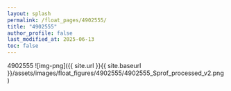 ```yaml
---
layout: splash
permalink: /float_pages/4902555/
title: "4902555"
author_profile: false
last_modified_at: 2025-06-13
toc: false
---
```

 
4902555
![img-png]({{ site.url }}{{ site.baseurl }}/assets/images/float_figures/4902555/4902555_Sprof_processed_v2.png)